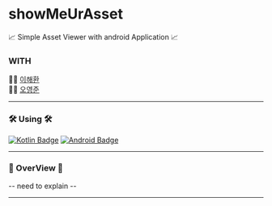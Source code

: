 # showMeUrAsset

📈 Simple Asset Viewer with android Application 📈

### WITH

👨‍💻 [이해환](https://github.com/HaeHwan) </br>
👨‍💻 [오영준](https://github.com/jasper-oh)


<hr></hr>

### 🛠 Using 🛠


[![Kotlin Badge](https://img.shields.io/badge/Kotlin-0095D5?style=for-the-badge&logo=kotlin&logoColor=black)](http://kotlinlang.org/)
[![Android Badge](https://img.shields.io/badge/AndroidStudio-3DDC84?style=for-the-badge&logo=android&logoColor=black)](http://developer.android.org/)

<hr></hr>

### 🔬 OverView 🔬

-- need to explain --

<hr></hr>
